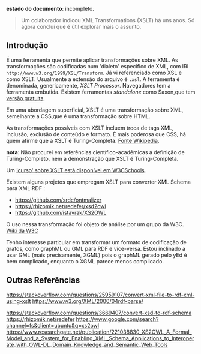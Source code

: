 **estado do documento**: incompleto.

> Um colaborador indicou XML Transformations (XSLT) há uns anos. Só agora concluí que é útil explorar mais o assunto.

## Introdução

É uma ferramenta que permite aplicar transformações sobre XML. As transformações são codificadas num 'dialeto' específico de XML, com IRI `http://www.w3.org/1999/XSL/Transform`. Já vi referenciado como XSL e como XSLT. Usualmente a extensão do arquivo é `.xsl`. A ferramenta é denominada, genericamente, *XSLT Processor*. Navegadores tem a ferramenta embutida. Existem ferramentas *standalone* como Saxon,que tem [versão gratuita](https://sourceforge.net/projects/saxon/files/).

Em uma abordagem superficial, XSLT é uma transformação sobre XML, semelhante a CSS,que é uma transformação sobre HTML.

As transformações possíveis com XSLT incluem troca de tags XML, inclusão, exclusão de conteúdo e formato. É mais poderosa que CSS, há quem afirme que a XSLT é Turing-Completa. [Fonte Wikipedia](https://en.wikipedia.org/wiki/XSLT). 

**nota**: Não procurei em referências científico-acadêmicas a definição de Turing-Completo, nem a demonstração que XSLT é Turing-Completa.

Um ['curso' sobre XSLT está disponível em W3CSchools](https://www.w3schools.com/xml/xsl_intro.asp).

Existem alguns projetos que empregam XSLT para converter XML Schema para XML:RDF :

- https://github.com/srdc/ontmalizer
- https://rhizomik.net/redefer/xsd2owl
- https://github.com/istavrak/XS2OWL

O uso nessa transformação foi objeto de análise por um grupo da W3C. [Wiki da W3C](https://www.w3.org/community/rax/wiki/XML_to_RDF_Transformation_processes_using_XSLT)

Tenho interesse particular em transformar um formato de codificação de grafos, como graphML ou GML para RDF e vice-versa. Estou inclinado a usar GML (mais precisamente, XGML) pois o graphML gerado pelo yEd é bem complicado, enquanto o XGML parece menos complicado.

## Outras Referências

https://stackoverflow.com/questions/25959107/convert-xml-file-to-rdf-xml-using-xslt
https://www.w3.org/XML/2000/04rdf-parse/

https://stackoverflow.com/questions/3669407/convert-xsd-to-rdf-schema
https://rhizomik.net/redefer
https://www.google.com/search?channel=fs&client=ubuntu&q=xs2owl
https://www.researchgate.net/publication/221038830_XS2OWL_A_Formal_Model_and_a_System_for_Enabling_XML_Schema_Applications_to_Interoperate_with_OWL-DL_Domain_Knowledge_and_Semantic_Web_Tools


